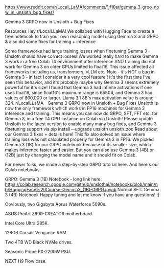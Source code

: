 https://www.reddit.com/r/LocalLLaMA/comments/1jf10ar/gemma_3_grpo_now_in_unsloth_bug_fixes/

Gemma 3 GRPO now in Unsloth + Bug Fixes

Resources
Hey r/LocalLLaMA! We collabed with Hugging Face to create a free notebook to train your own reasoning model using Gemma 3 and GRPO & also did some fixes for training + inference

Some frameworks had large training losses when finetuning Gemma 3 - Unsloth should have correct losses!
We worked really hard to make Gemma 3 work in a free Colab T4 environment after inference AND training did not work for Gemma 3 on older GPUs limited to float16. This issue affected all frameworks including us, transformers, vLLM etc.
Note - it's NOT a bug in Gemma 3 - in fact I consider it a very cool feature!! It's the first time I've seen this behavior, and it's probably maybe why Gemma 3 seems extremely powerful for it's size!
I found that Gemma 3 had infinite activations if one uses float16, since float16's maximum range is 65504, and Gemma 3 had values of 800,000 or larger. Llama 3.1 8B's max activation value is around 324.
r/LocalLLaMA - Gemma 3 GRPO now in Unsloth + Bug Fixes
Unsloth is now the only framework which works in FP16 machines for Gemma 3 inference and training. This means you can now do GRPO, SFT, FFT etc. for Gemma 3, in a free T4 GPU instance on Colab via Unsloth!
Please update Unsloth to the latest version to enable many many bug fixes, and Gemma 3 finetuning support via pip install --upgrade unsloth unsloth_zoo
Read about our Gemma 3 fixes + details here!
This fix also solved an issue where training loss was not calculated properly for Gemma 3 in FP16.
We picked Gemma 3 (1B) for our GRPO notebook because of its smaller size, which makes inference faster and easier. But you can also use Gemma 3 (4B) or (12B) just by changing the model name and it should fit on Colab.

For newer folks, we made a step-by-step GRPO tutorial here. And here's our Colab notebooks:

GRPO: Gemma 3 (1B) Notebook - long link here: https://colab.research.google.com/github/unslothai/notebooks/blob/main/nb/HuggingFace%20Course-Gemma3_(1B)-GRPO.ipynb
Normal SFT: Gemma 3 (4B) Notebook
Happy tuning and let me know if you have any questions! :)


Obviously, two Gigabyte Aorus Waterforce 5090s.

ASUS ProArt Z890-CREATOR motherboard.

Intel Core Ultra 285K.

128GB Corsair Vengance RAM.

Two 4TB WD Black NVMe drives.

Seasonic Prime PX-2200W PSU.

NZXT H9 Flow case.